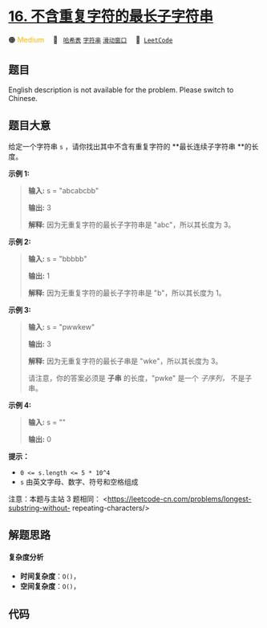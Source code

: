 # [16. 不含重复字符的最长子字符串](https://leetcode.cn/problems/wtcaE1)

🟠 <font color=#ffb800>Medium</font>&emsp; 🔖&ensp; [`哈希表`](/tag/hash-table.md) [`字符串`](/tag/string.md) [`滑动窗口`](/tag/sliding-window.md)&emsp; 🔗&ensp;[`LeetCode`](https://leetcode.cn/problems/wtcaE1)

## 题目

English description is not available for the problem. Please switch to
Chinese.


## 题目大意

给定一个字符串 `s` ，请你找出其中不含有重复字符的 **最长连续子字符串  **的长度。



**示例  1:**

> 
> 
> 
> 
> 
> **输入:** s = "abcabcbb"
> 
> **输出:** 3 
> 
> **解释:** 因为无重复字符的最长子字符串是 "abc"，所以其长度为 3。
> 
> 

**示例 2:**

> 
> 
> 
> 
> 
> **输入:** s = "bbbbb"
> 
> **输出:** 1
> 
> **解释:** 因为无重复字符的最长子字符串是 "b"，所以其长度为 1。
> 
> 

**示例 3:**

> 
> 
> 
> 
> 
> **输入:** s = "pwwkew"
> 
> **输出:** 3
> 
> **解释:** 因为无重复字符的最长子串是 "wke"，所以其长度为 3。
> 
> > 
>  请注意，你的答案必须是 **子串** 的长度，"pwke" 是一个 _子序列，_ 不是子串。
> 
> 

**示例 4:**

> 
> 
> 
> 
> 
> **输入:** s = ""
> 
> **输出:** 0
> 
> 



**提示：**

  * `0 <= s.length <= 5 * 10^4`
  * `s` 由英文字母、数字、符号和空格组成



注意：本题与主站 3 题相同： <https://leetcode-cn.com/problems/longest-substring-without-
repeating-characters/>


## 解题思路

#### 复杂度分析

- **时间复杂度**：`O()`，
- **空间复杂度**：`O()`，

## 代码

```javascript

```